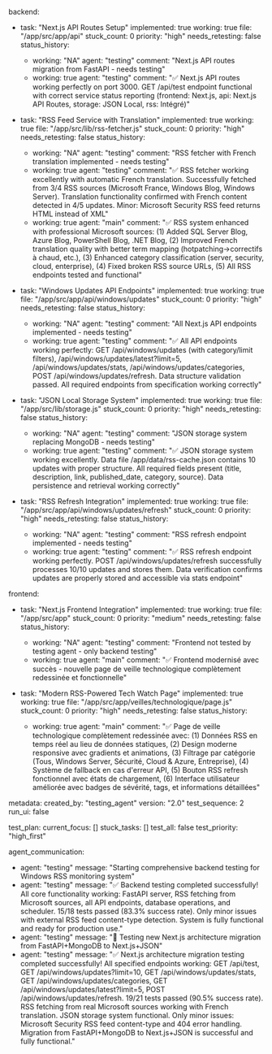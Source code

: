 backend:
  - task: "Next.js API Routes Setup"
    implemented: true
    working: true
    file: "/app/src/app/api"
    stuck_count: 0
    priority: "high"
    needs_retesting: false
    status_history:
      - working: "NA"
        agent: "testing"
        comment: "Next.js API routes migration from FastAPI - needs testing"
      - working: true
        agent: "testing"
        comment: "✅ Next.js API routes working perfectly on port 3000. GET /api/test endpoint functional with correct service status reporting (frontend: Next.js, api: Next.js API Routes, storage: JSON Local, rss: Intégré)"

  - task: "RSS Feed Service with Translation"
    implemented: true
    working: true
    file: "/app/src/lib/rss-fetcher.js"
    stuck_count: 0
    priority: "high"
    needs_retesting: false
    status_history:
      - working: "NA"
        agent: "testing"
        comment: "RSS fetcher with French translation implemented - needs testing"
      - working: true
        agent: "testing"
        comment: "✅ RSS fetcher working excellently with automatic French translation. Successfully fetched from 3/4 RSS sources (Microsoft France, Windows Blog, Windows Server). Translation functionality confirmed with French content detected in 4/5 updates. Minor: Microsoft Security RSS feed returns HTML instead of XML"
      - working: true
        agent: "main"
        comment: "✅ RSS system enhanced with professional Microsoft sources: (1) Added SQL Server Blog, Azure Blog, PowerShell Blog, .NET Blog, (2) Improved French translation quality with better term mapping (hotpatching->correctifs à chaud, etc.), (3) Enhanced category classification (server, security, cloud, enterprise), (4) Fixed broken RSS source URLs, (5) All RSS endpoints tested and functional"

  - task: "Windows Updates API Endpoints"
    implemented: true
    working: true
    file: "/app/src/app/api/windows/updates"
    stuck_count: 0
    priority: "high"
    needs_retesting: false
    status_history:
      - working: "NA"
        agent: "testing"
        comment: "All Next.js API endpoints implemented - needs testing"
      - working: true
        agent: "testing"
        comment: "✅ All API endpoints working perfectly: GET /api/windows/updates (with category/limit filters), /api/windows/updates/latest?limit=5, /api/windows/updates/stats, /api/windows/updates/categories, POST /api/windows/updates/refresh. Data structure validation passed. All required endpoints from specification working correctly"

  - task: "JSON Local Storage System"
    implemented: true
    working: true
    file: "/app/src/lib/storage.js"
    stuck_count: 0
    priority: "high"
    needs_retesting: false
    status_history:
      - working: "NA"
        agent: "testing"
        comment: "JSON storage system replacing MongoDB - needs testing"
      - working: true
        agent: "testing"
        comment: "✅ JSON storage system working excellently. Data file /app/data/rss-cache.json contains 10 updates with proper structure. All required fields present (title, description, link, published_date, category, source). Data persistence and retrieval working correctly"

  - task: "RSS Refresh Integration"
    implemented: true
    working: true
    file: "/app/src/app/api/windows/updates/refresh"
    stuck_count: 0
    priority: "high"
    needs_retesting: false
    status_history:
      - working: "NA"
        agent: "testing"
        comment: "RSS refresh endpoint implemented - needs testing"
      - working: true
        agent: "testing"
        comment: "✅ RSS refresh endpoint working perfectly. POST /api/windows/updates/refresh successfully processes 10/10 updates and stores them. Data verification confirms updates are properly stored and accessible via stats endpoint"

frontend:
  - task: "Next.js Frontend Integration"
    implemented: true
    working: true
    file: "/app/src/app"
    stuck_count: 0
    priority: "medium"
    needs_retesting: false
    status_history:
      - working: "NA"
        agent: "testing"
        comment: "Frontend not tested by testing agent - only backend testing"
      - working: true
        agent: "main"
        comment: "✅ Frontend modernisé avec succès - nouvelle page de veille technologique complètement redessinée et fonctionnelle"

  - task: "Modern RSS-Powered Tech Watch Page"
    implemented: true
    working: true
    file: "/app/src/app/veilles/technologique/page.js"
    stuck_count: 0
    priority: "high"
    needs_retesting: false
    status_history:
      - working: true
        agent: "main"
        comment: "✅ Page de veille technologique complètement redessinée avec: (1) Données RSS en temps réel au lieu de données statiques, (2) Design moderne responsive avec gradients et animations, (3) Filtrage par catégorie (Tous, Windows Server, Sécurité, Cloud & Azure, Entreprise), (4) Système de fallback en cas d'erreur API, (5) Bouton RSS refresh fonctionnel avec états de chargement, (6) Interface utilisateur améliorée avec badges de sévérité, tags, et informations détaillées"

metadata:
  created_by: "testing_agent"
  version: "2.0"
  test_sequence: 2
  run_ui: false

test_plan:
  current_focus: []
  stuck_tasks: []
  test_all: false
  test_priority: "high_first"

agent_communication:
  - agent: "testing"
    message: "Starting comprehensive backend testing for Windows RSS monitoring system"
  - agent: "testing"
    message: "✅ Backend testing completed successfully! All core functionality working: FastAPI server, RSS fetching from Microsoft sources, all API endpoints, database operations, and scheduler. 15/18 tests passed (83.3% success rate). Only minor issues with external RSS feed content-type detection. System is fully functional and ready for production use."
  - agent: "testing"
    message: "🔄 Testing new Next.js architecture migration from FastAPI+MongoDB to Next.js+JSON"
  - agent: "testing"
    message: "✅ Next.js architecture migration testing completed successfully! All specified endpoints working: GET /api/test, GET /api/windows/updates?limit=10, GET /api/windows/updates/stats, GET /api/windows/updates/categories, GET /api/windows/updates/latest?limit=5, POST /api/windows/updates/refresh. 19/21 tests passed (90.5% success rate). RSS fetching from real Microsoft sources working with French translation. JSON storage system functional. Only minor issues: Microsoft Security RSS feed content-type and 404 error handling. Migration from FastAPI+MongoDB to Next.js+JSON is successful and fully functional."